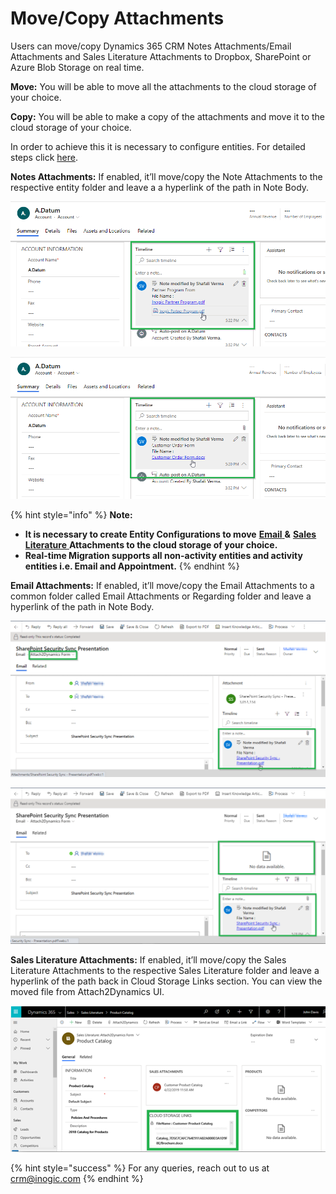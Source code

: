 # Move/Copy Attachments

Users can move/copy Dynamics 365 CRM Notes Attachments/Email Attachments and Sales Literature Attachments to Dropbox, SharePoint or Azure Blob Storage on real time.

**Move:** You will be able to move all the attachments to the cloud storage of your choice.

**Copy:** You will be able to make a copy of the attachments and move it to the cloud storage of your choice.&#x20;

In order to achieve this it is necessary to configure entities. For detailed steps click [here](https://docs.inogic.com/attach2dynamics/configuration/entity-configuration).

**Notes Attachments:** If enabled, it’ll move/copy the Note Attachments to the respective entity folder and leave a a hyperlink of the path in Note Body.

![Copy Note Attachment](../../.gitbook/assets/NotesCopyScreenshot.png)

![Move Note Attachment](../../.gitbook/assets/NotesMoveScreenshot.png)

{% hint style="info" %}
**Note:**

* **It is necessary to create Entity Configurations to move** [**Email** ](https://docs.inogic.com/attach2dynamics/configuration/entity-configuration#email-attachments)**&** [**Sales Literature** ](https://docs.inogic.com/attach2dynamics/configuration/entity-configuration#sales-literature-attachments)**Attachments to the cloud storage of your choice.**
* **Real-time Migration supports all non-activity entities and activity entities i.e. Email and Appointment.**
{% endhint %}

**Email Attachments:** If enabled, it’ll move/copy the Email Attachments to a common folder called Email Attachments or Regarding folder and leave a hyperlink of the path in Note Body.

![Copy Email Attachment](<../../.gitbook/assets/EmailCopy (1).png>)

![Move Email Attachment](<../../.gitbook/assets/EmailMove (1).png>)

**Sales Literature Attachments:** If enabled, it’ll move/copy the Sales Literature Attachments to the respective Sales Literature folder and leave a hyperlink of the path back in Cloud Storage Links section. You can view the moved file from Attach2Dynamics UI.

![](<../../.gitbook/assets/Sales Lit.png>)

{% hint style="success" %}
For any queries, reach out to us at [crm@inogic.com](mailto:crm@inogic.com)
{% endhint %}

